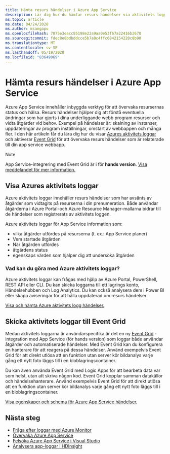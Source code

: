 ```yaml
---
title: Hämta resurs händelser i Azure App Service
description: Lär dig hur du hämtar resurs händelser via aktivitets loggar och Event Grid i App Service-appen.
ms.topic: article
ms.date: 04/24/2020
ms.author: msangapu
ms.openlocfilehash: 7075e3eacc85198e22a9aa0e53f67a22416b2678
ms.sourcegitcommit: fdec8e8bdbddcce5b7a0c4ffc6842154220c8b90
ms.translationtype: MT
ms.contentlocale: sv-SE
ms.lasthandoff: 05/19/2020
ms.locfileid: "83649069"
---
```

# <a name="get-resource-events-in-azure-app-service"></a>Hämta resurs händelser i Azure App Service

Azure App Service innehåller inbyggda verktyg för att övervaka resursernas status och hälsa. Resurs händelser hjälper dig att förstå eventuella ändringar som har gjorts i dina underliggande webb program resurser och vidta åtgärder vid behov. Exempel på händelser är: skalning av instanser, uppdateringar av program inställningar, omstart av webbappen och många fler. I den här artikeln får du lära dig hur du visar [Azures aktivitets loggar](https://docs.microsoft.com/azure/azure-monitor/platform/activity-log-view) och aktiverar [Event Grid](https://docs.microsoft.com/azure/event-grid/) för att övervaka resurs händelser som är relaterade till din app service webbapp.

> [!NOTE]
> App Service-integrering med Event Grid är i för **hands version**. [Visa meddelandet för mer information.](https://aka.ms/app-service-event-grid-announcement)
>

## <a name="view-azure-activity-logs"></a>Visa Azures aktivitets loggar
Azure aktivitets loggar innehåller resurs händelser som har avsänts av åtgärder som vidtagits på resurserna i din prenumeration. Både användar åtgärderna i Azure Portal-och Azure Resource Manager-mallarna bidrar till de händelser som registrerats av aktivitets loggen. 

Azure aktivitets loggar för App Service information som:
- vilka åtgärder utfördes på resurserna (t. ex.: App Service planer)
- Vem startade åtgärden
- När åtgärden utfördes
- åtgärdens status
- egenskaps värden som hjälper dig att undersöka åtgärden

### <a name="what-can-you-do-with-azure-activity-logs"></a>Vad kan du göra med Azure aktivitets loggar?

Azure aktivitets loggar kan frågas med hjälp av Azure Portal, PowerShell, REST API eller CLI. Du kan skicka loggarna till ett lagrings konto, Händelsehubben och Log Analytics. Du kan också analysera dem i Power BI eller skapa aviseringar för att hålla uppdaterad om resurs händelser.

[Visa och hämta Azure aktivitets logg händelser.](https://docs.microsoft.com/azure/azure-monitor/platform/activity-log-view)

## <a name="ship-activity-logs-to-event-grid"></a>Skicka aktivitets loggar till Event Grid

Medan aktivitets loggarna är användarspecifika är det en ny [Event Grid](https://docs.microsoft.com/azure/event-grid/) -integration med App Service (för hands version) som loggar både användar åtgärder och automatiserade händelser. Med Event Grid kan du konfigurera en hanterare för att reagera på dessa händelser. Använd exempelvis Event Grid för att direkt utlösa att en funktion utan server kör bildanalys varje gång ett nytt foto läggs till i en bloblagringscontainer.

Du kan även använda Event Grid med Logic Apps för att bearbeta data var som helst, utan att skriva någon kod. Event Grid kopplar samman datakällor och händelsehanterare. Använd exempelvis Event Grid för att direkt utlösa att en funktion utan server kör bildanalys varje gång ett nytt foto läggs till i en bloblagringscontainer.

[Visa egenskaper och schema för Azure App Service händelser.](https://docs.microsoft.com/azure/event-grid/event-schema-app-service)

## <a name="next-steps"></a><a name="nextsteps"></a>Nästa steg
* [Fråga efter loggar med Azure Monitor](../azure-monitor/log-query/log-query-overview.md)
* [Övervaka Azure App Service](web-sites-monitor.md)
* [Felsöka Azure App Service i Visual Studio](troubleshoot-dotnet-visual-studio.md)
* [Analysera app-loggar i HDInsight](https://gallery.technet.microsoft.com/scriptcenter/Analyses-Windows-Azure-web-0b27d413)
